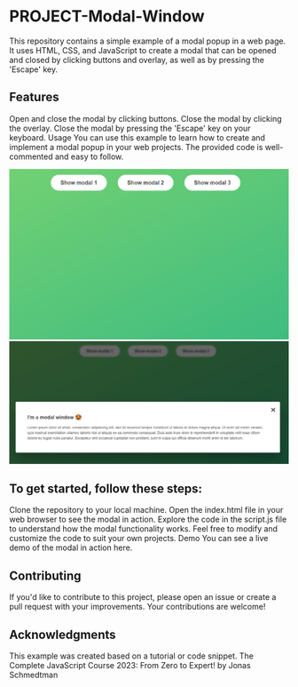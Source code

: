 # PROJECT-Modal-Window

This repository contains a simple example of a modal popup in a web page. It uses HTML, CSS, and JavaScript to create a modal that can be opened and closed by clicking buttons and overlay, as well as by pressing the 'Escape' key.

## Features
Open and close the modal by clicking buttons.
Close the modal by clicking the overlay.
Close the modal by pressing the 'Escape' key on your keyboard.
Usage
You can use this example to learn how to create and implement a modal popup in your web projects. The provided code is well-commented and easy to follow.

![ss1](modal1.jpg)
![ss2](modal2.jpg)


## To get started, follow these steps:

Clone the repository to your local machine.
Open the index.html file in your web browser to see the modal in action.
Explore the code in the script.js file to understand how the modal functionality works.
Feel free to modify and customize the code to suit your own projects.
Demo
You can see a live demo of the modal in action here.

## Contributing
If you'd like to contribute to this project, please open an issue or create a pull request with your improvements. Your contributions are welcome!


## Acknowledgments
This example was created based on a tutorial or code snippet. The Complete JavaScript Course 2023: From Zero to Expert! by Jonas Schmedtman
